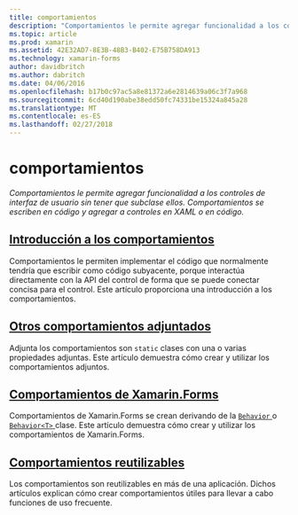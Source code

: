 ```yaml
---
title: comportamientos
description: "Comportamientos le permite agregar funcionalidad a los controles de interfaz de usuario sin tener que subclase ellos. Comportamientos se escriben en código y agregar a controles en XAML o en código."
ms.topic: article
ms.prod: xamarin
ms.assetid: 42E32AD7-8E3B-48B3-B402-E75B758DA913
ms.technology: xamarin-forms
author: davidbritch
ms.author: dabritch
ms.date: 04/06/2016
ms.openlocfilehash: b17b0c97ac5a8e81372a6e2814639a06c3f7a968
ms.sourcegitcommit: 6cd40d190abe38edd50fc74331be15324a845a28
ms.translationtype: MT
ms.contentlocale: es-ES
ms.lasthandoff: 02/27/2018
---
```

# <a name="behaviors"></a>comportamientos

_Comportamientos le permite agregar funcionalidad a los controles de interfaz de usuario sin tener que subclase ellos. Comportamientos se escriben en código y agregar a controles en XAML o en código._

## <a name="introduction-to-behaviorsintroductionmd"></a>[Introducción a los comportamientos](introduction.md)

Comportamientos le permiten implementar el código que normalmente tendría que escribir como código subyacente, porque interactúa directamente con la API del control de forma que se puede conectar concisa para el control. Este artículo proporciona una introducción a los comportamientos.

## <a name="attached-behaviorsattachedmd"></a>[Otros comportamientos adjuntados](attached.md)

Adjunta los comportamientos son `static` clases con una o varias propiedades adjuntas. Este artículo demuestra cómo crear y utilizar los comportamientos adjuntos.

## <a name="xamarinforms-behaviorscreatingmd"></a>[Comportamientos de Xamarin.Forms](creating.md)

Comportamientos de Xamarin.Forms se crean derivando de la [ `Behavior` ](https://developer.xamarin.com/api/type/Xamarin.Forms.Behavior/) o [ `Behavior<T>` ](https://developer.xamarin.com/api/type/Xamarin.Forms.Behavior%3CT%3E/) clase. Este artículo demuestra cómo crear y utilizar los comportamientos de Xamarin.Forms.

## <a name="reusable-behaviorsreusableindexmd"></a>[Comportamientos reutilizables](reusable/index.md)

Los comportamientos son reutilizables en más de una aplicación. Dichos artículos explican cómo crear comportamientos útiles para llevar a cabo funciones de uso frecuente.

